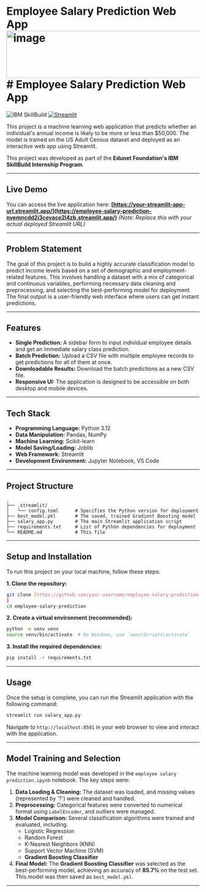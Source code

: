 # Employee Salary Prediction Web App<img width="1670" height="123" alt="image" src="https://github.com/user-attachments/assets/11d19738-41dc-4b41-8efb-6ab5e36d1655" /># Employee Salary Prediction Web App

![IBM SkillBuild](https://img.shields.io/badge/IBM%20SkillBuild-Internship%20Project-blue)
[![Streamlit](https://img.shields.io/badge/Streamlit-Deployed-brightgreen)](https://employee-salary-prediction-nvemncdd2i3cevace2l4zb.streamlit.app/)

This project is a machine learning web application that predicts whether an individual's annual income is likely to be more or less than $50,000. The model is trained on the US Adult Census dataset and deployed as an interactive web app using Streamlit.

This project was developed as part of the **Edunet Foundation's IBM SkillBuild Internship Program**.

---

## Live Demo

You can access the live application here:
**[https://your-streamlit-app-url.streamlit.app/](https://employee-salary-prediction-nvemncdd2i3cevace2l4zb.streamlit.app/)** *(Note: Replace this with your actual deployed Streamlit URL)*

---

## Problem Statement

The goal of this project is to build a highly accurate classification model to predict income levels based on a set of demographic and employment-related features. This involves handling a dataset with a mix of categorical and continuous variables, performing necessary data cleaning and preprocessing, and selecting the best-performing model for deployment. The final output is a user-friendly web interface where users can get instant predictions.

---

## Features

* **Single Prediction:** A sidebar form to input individual employee details and get an immediate salary class prediction.
* **Batch Prediction:** Upload a CSV file with multiple employee records to get predictions for all of them at once.
* **Downloadable Results:** Download the batch predictions as a new CSV file.
* **Responsive UI:** The application is designed to be accessible on both desktop and mobile devices.

---

## Tech Stack

* **Programming Language:** Python 3.12
* **Data Manipulation:** Pandas, NumPy
* **Machine Learning:** Scikit-learn
* **Model Saving/Loading:** Joblib
* **Web Framework:** Streamlit
* **Development Environment:** Jupyter Notebook, VS Code

---

## Project Structure

```
.
├── .streamlit/
│   └── config.toml      # Specifies the Python version for deployment
├── best_model.pkl       # The saved, trained Gradient Boosting model
├── salary_app.py        # The main Streamlit application script
├── requirements.txt     # List of Python dependencies for deployment
└── README.md            # This file
```

---

## Setup and Installation

To run this project on your local machine, follow these steps:

**1. Clone the repository:**
```bash
git clone [https://github.com/your-username/employee-salary-prediction.git](https://github.com/abhinavgit1/Employee-Salary-Prediction.git)<img width="1670" height="123" alt="image" src="https://github.com/user-attachments/assets/b0b6cb83-5ee0-42ed-a7eb-371ed16a03fd" />
)
cd employee-salary-prediction
```

**2. Create a virtual environment (recommended):**
```bash
python -m venv venv
source venv/bin/activate  # On Windows, use `venv\Scripts\activate`
```

**3. Install the required dependencies:**
```bash
pip install -r requirements.txt
```

---

## Usage

Once the setup is complete, you can run the Streamlit application with the following command:

```bash
streamlit run salary_app.py
```

Navigate to `http://localhost:8501` in your web browser to view and interact with the application.

---

## Model Training and Selection

The machine learning model was developed in the `employee salary prediction.ipynb` notebook. The key steps were:

1.  **Data Loading & Cleaning:** The dataset was loaded, and missing values (represented by '?') were cleaned and handled.
2.  **Preprocessing:** Categorical features were converted to numerical format using `LabelEncoder`, and outliers were managed.
3.  **Model Comparison:** Several classification algorithms were trained and evaluated, including:
    * Logistic Regression
    * Random Forest
    * K-Nearest Neighbors (KNN)
    * Support Vector Machine (SVM)
    * **Gradient Boosting Classifier**
4.  **Final Model:** The **Gradient Boosting Classifier** was selected as the best-performing model, achieving an accuracy of **85.7%** on the test set. This model was then saved as `best_model.pkl`.

---
